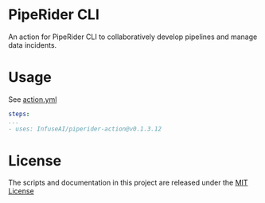 # PipeRider CLI

An action for PipeRider CLI to collaboratively develop pipelines and manage data incidents.

# Usage

See [action.yml](action.yml)


```yaml
steps:
...
- uses: InfuseAI/piperider-action@v0.1.3.12
```

# License

The scripts and documentation in this project are released under the [MIT License](LICENSE)
